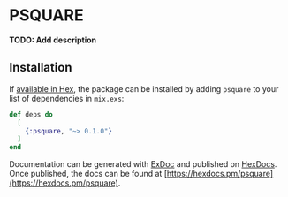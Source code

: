 # PSQUARE

**TODO: Add description**

## Installation

If [available in Hex](https://hex.pm/docs/publish), the package can be installed
by adding `psquare` to your list of dependencies in `mix.exs`:

```elixir
def deps do
  [
    {:psquare, "~> 0.1.0"}
  ]
end
```

Documentation can be generated with [ExDoc](https://github.com/elixir-lang/ex_doc)
and published on [HexDocs](https://hexdocs.pm). Once published, the docs can
be found at [https://hexdocs.pm/psquare](https://hexdocs.pm/psquare).


